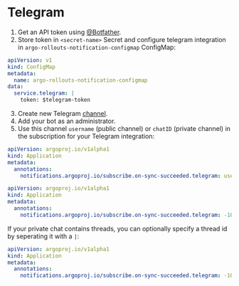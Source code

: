 # Telegram

1. Get an API token using [@Botfather](https://t.me/Botfather).
2. Store token in `<secret-name>` Secret and configure telegram integration
in `argo-rollouts-notification-configmap` ConfigMap:

```yaml
apiVersion: v1
kind: ConfigMap
metadata:
  name: argo-rollouts-notification-configmap
data:
  service.telegram: |
    token: $telegram-token
```

3. Create new Telegram [channel](https://telegram.org/blog/channels).
4. Add your bot as an administrator.
5. Use this channel `username` (public channel) or `chatID` (private channel) in the subscription for your Telegram integration:

```yaml
apiVersion: argoproj.io/v1alpha1
kind: Application
metadata:
  annotations:
    notifications.argoproj.io/subscribe.on-sync-succeeded.telegram: username
```

```yaml
apiVersion: argoproj.io/v1alpha1
kind: Application
metadata:
  annotations:
    notifications.argoproj.io/subscribe.on-sync-succeeded.telegram: -1000000000000
```

If your private chat contains threads, you can optionally specify a thread id by seperating it with a `|`:
```yaml
apiVersion: argoproj.io/v1alpha1
kind: Application
metadata:
  annotations:
    notifications.argoproj.io/subscribe.on-sync-succeeded.telegram: -1000000000000|2
```
